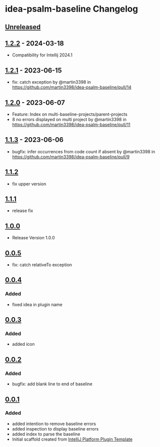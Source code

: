 <!-- Keep a Changelog guide -> https://keepachangelog.com -->

# idea-psalm-baseline Changelog

## [Unreleased]

## [1.2.2] - 2024-03-18
- Compatibility for Intellij 2024.1

## [1.2.1] - 2023-06-15
- fix: catch exception by @martin3398 in https://github.com/martin3398/idea-psalm-baseline/pull/14

## [1.2.0] - 2023-06-07
- Feature: Index on multi-baseline-projects/parent-projects
- 8 no errors displayed on multi project by @martin3398 in https://github.com/martin3398/idea-psalm-baseline/pull/11

## [1.1.3] - 2023-06-06
- bugfix: infer occurrences from code count if absent by @martin3398 in https://github.com/martin3398/idea-psalm-baseline/pull/9

## [1.1.2]
- fix upper version

## [1.1.1]
- release fix

## [1.0.0]
- Release Version 1.0.0

## [0.0.5]
- fix: catch relativeTo exception

## [0.0.4]

### Added
- fixed idea in plugin name

## [0.0.3]

### Added
- added icon

## [0.0.2]

### Added
- bugfix: add blank line to end of baseline

## [0.0.1]

### Added
- added intention to remove baseline errors
- added inspection to display baseline errors
- added index to parse the baseline
- Initial scaffold created from [IntelliJ Platform Plugin Template](https://github.com/JetBrains/intellij-platform-plugin-template)

[Unreleased]: https://github.com/martin3398/idea-psalm-baseline/compare/v1.2.2...HEAD
[1.2.2]: https://github.com/martin3398/idea-psalm-baseline/compare/v1.2.1...v1.2.2
[1.2.1]: https://github.com/martin3398/idea-psalm-baseline/compare/v1.2.0...v1.2.1
[1.2.0]: https://github.com/martin3398/idea-psalm-baseline/compare/v1.1.3...v1.2.0
[1.1.3]: https://github.com/martin3398/idea-psalm-baseline/compare/v1.1.2...v1.1.3
[1.1.2]: https://github.com/martin3398/idea-psalm-baseline/compare/v1.1.1...v1.1.2
[1.1.1]: https://github.com/martin3398/idea-psalm-baseline/compare/v1.0.0...v1.1.1
[1.0.0]: https://github.com/martin3398/idea-psalm-baseline/compare/v0.0.5...v1.0.0
[0.0.5]: https://github.com/martin3398/idea-psalm-baseline/compare/v0.0.4...v0.0.5
[0.0.4]: https://github.com/martin3398/idea-psalm-baseline/compare/v0.0.3...v0.0.4
[0.0.3]: https://github.com/martin3398/idea-psalm-baseline/compare/v0.0.2...v0.0.3
[0.0.2]: https://github.com/martin3398/idea-psalm-baseline/compare/v0.0.1...v0.0.2
[0.0.1]: https://github.com/martin3398/idea-psalm-baseline/commits/v0.0.1
